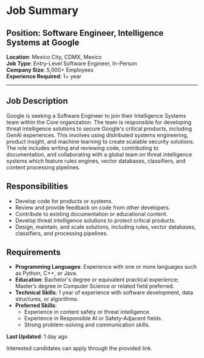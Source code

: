 # Job Summary

## Position: Software Engineer, Intelligence Systems at Google

**Location**: Mexico City, CDMX, Mexico  
**Job Type**: Entry-Level Software Engineer, In-Person  
**Company Size**: 5,000+ Employees  
**Experience Required**: 1+ year

---

## Job Description

Google is seeking a Software Engineer to join their Intelligence Systems team within the Core organization. The team is responsible for developing threat intelligence solutions to secure Google's critical products, including GenAI experiences. This involves using distributed systems engineering, product insight, and machine learning to create scalable security solutions. The role includes writing and reviewing code, contributing to documentation, and collaborating with a global team on threat intelligence systems which feature rules engines, vector databases, classifiers, and content processing pipelines.

## Responsibilities

- Develop code for products or systems.
- Review and provide feedback on code from other developers.
- Contribute to existing documentation or educational content.
- Develop threat intelligence solutions to protect critical products.
- Design, maintain, and scale solutions, including rules, vector databases, classifiers, and processing pipelines.

## Requirements

- **Programming Languages**: Experience with one or more languages such as Python, C++, or Java.
- **Education**: Bachelor's degree or equivalent practical experience; Master’s degree in Computer Science or related field preferred.
- **Technical Skills**: 1 year of experience with software development, data structures, or algorithms.
- **Preferred Skills**:
  - Experience in content safety or threat intelligence.
  - Experience in Responsible AI or Safety-Adjacent fields.
  - Strong problem-solving and communication skills.

**Last Updated**: 1 day ago

Interested candidates can apply through the provided link.